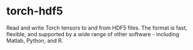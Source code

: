 # torch-hdf5

Read and write Torch tensors to and from HDF5 files. The format is fast,
flexible, and supported by a wide range of other software - including Matlab,
Python, and R.

